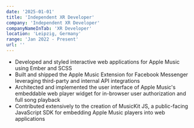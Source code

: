```yaml
---
date: '2025-01-01'
title: 'Independent XR Developer'
company: 'Independent XR Developer'
companyNameInTab: 'XR Developer'
location: 'Leipzig, Germany'
range: 'Jan 2022 - Present'
url: ''
---
```


- Developed and styled interactive web applications for Apple Music using Ember and SCSS
- Built and shipped the Apple Music Extension for Facebook Messenger leveraging third-party and internal API integrations
- Architected and implemented the user interface of Apple Music's embeddable web player widget for in-browser user authorization and full song playback
- Contributed extensively to the creation of MusicKit JS, a public-facing JavaScript SDK for embedding Apple Music players into web applications

